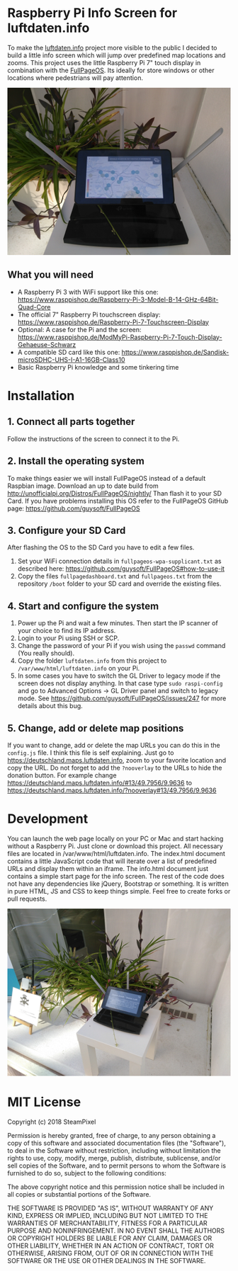 # Raspberry Pi Info Screen for luftdaten.info

To make the [luftdaten.info](https://luftdaten.info) project more visible to the public I decided to build a little info screen which will jump over predefined map locations and zooms. This project uses the little Raspberry Pi 7" touch display in combination with the [FullPageOS](https://github.com/guysoft/FullPageOS). Its ideally for store windows or other locations where pedestrians will pay attention.

![luftdaten.info raspberry info screen](https://raw.githubusercontent.com/steampixel/luftdaten-infoscreen/master/infoscreen2.jpg)

## What you will need
* A Raspberry Pi 3 with WiFi support like this one: https://www.rasppishop.de/Raspberry-Pi-3-Model-B-14-GHz-64Bit-Quad-Core
* The official 7" Raspberry Pi touchscreen display: https://www.rasppishop.de/Raspberry-Pi-7-Touchscreen-Display
* Optional: A case for the Pi and the screen: https://www.rasppishop.de/ModMyPi-Raspberry-Pi-7-Touch-Display-Gehaeuse-Schwarz
* A compatible SD card like this one: https://www.rasppishop.de/Sandisk-microSDHC-UHS-I-A1-16GB-Class10
* Basic Raspberry Pi knowledge and some tinkering time

# Installation
## 1. Connect all parts together
Follow the instructions of the screen to connect it to the Pi.

## 2. Install the operating system
To make things easier we will install FullPageOS instead of a default Raspbian image. Download an up to date build from http://unofficialpi.org/Distros/FullPageOS/nightly/
Than flash it to your SD Card. If you have problems installing this OS refer to the FullPageOS GitHub page: https://github.com/guysoft/FullPageOS

## 3. Configure your SD Card
After flashing the OS to the SD Card you have to edit a few files.

1. Set your WiFi connection details in `fullpageos-wpa-supplicant.txt` as described here: https://github.com/guysoft/FullPageOS#how-to-use-it
2. Copy the files `fullpagedashboard.txt` and `fullpageos.txt` from the repository `/boot` folder to your SD card and override the existing files.

## 4. Start and configure the system
1. Power up the Pi and wait a few minutes. Then start the IP scanner of your choice to find its IP address.
2. Login to your Pi using SSH or SCP.
3. Change the password of your Pi if you wish using the `passwd` command (You really should).
4. Copy the folder `luftdaten.info` from this project to `/var/www/html/luftdaten.info` on your Pi.
5. In some cases you have to switch the GL Driver to legacy mode if the screen does not display anything. In that case type `sudo raspi-config` and go to Advanced Options -> GL Driver panel and switch to legacy mode. See https://github.com/guysoft/FullPageOS/issues/247 for more details about this bug.

## 5. Change, add or delete map positions
If you want to change, add or delete the map URLs you can do this in the `config.js` file. I think this file is self explaining. Just go to https://deutschland.maps.luftdaten.info, zoom to your favorite location and copy the URL. Do not forget to add the `?nooverlay` to the URLs to hide the donation button. For example change https://deutschland.maps.luftdaten.info/#13/49.7956/9.9636 to https://deutschland.maps.luftdaten.info/?nooverlay#13/49.7956/9.9636

# Development
You can launch the web page locally on your PC or Mac and start hacking without a Raspberry Pi. Just clone or download this project. All necessary files are located in /var/www/html/luftdaten.info.
The index.html document contains a little JavaScript code that will iterate over a list of predefined URLs and display them within an iframe. The info.html document just contains a simple start page for the info screen. The rest of the code does not have any dependencies like jQuery, Bootstrap or something. It is written in pure HTML, JS and CSS to keep things simple. Feel free to create forks or pull requests.


![luftdaten.info raspberry info screen](https://raw.githubusercontent.com/steampixel/luftdaten-infoscreen/master/infoscreen1.jpg)

# MIT License
Copyright (c) 2018 SteamPixel

Permission is hereby granted, free of charge, to any person obtaining a copy
of this software and associated documentation files (the "Software"), to deal
in the Software without restriction, including without limitation the rights
to use, copy, modify, merge, publish, distribute, sublicense, and/or sell
copies of the Software, and to permit persons to whom the Software is
furnished to do so, subject to the following conditions:

The above copyright notice and this permission notice shall be included in all
copies or substantial portions of the Software.

THE SOFTWARE IS PROVIDED "AS IS", WITHOUT WARRANTY OF ANY KIND, EXPRESS OR
IMPLIED, INCLUDING BUT NOT LIMITED TO THE WARRANTIES OF MERCHANTABILITY,
FITNESS FOR A PARTICULAR PURPOSE AND NONINFRINGEMENT. IN NO EVENT SHALL THE
AUTHORS OR COPYRIGHT HOLDERS BE LIABLE FOR ANY CLAIM, DAMAGES OR OTHER
LIABILITY, WHETHER IN AN ACTION OF CONTRACT, TORT OR OTHERWISE, ARISING FROM,
OUT OF OR IN CONNECTION WITH THE SOFTWARE OR THE USE OR OTHER DEALINGS IN THE
SOFTWARE.
